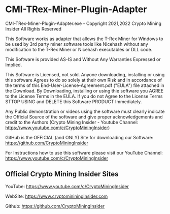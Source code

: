 # CMI-TRex-Miner-Plugin-Adapter
CMI-TRex-Miner-Plugin-Adapter.exe - Copyright 2021,2022 Crypto Mining Insider All Rights Reserved

This Software works as adapter that allows the T-Rex Miner for Windows to be used by 3rd party miner software tools like Nicehash without any modification to the T-Rex Miner or Nicehash executables or DLL code.  
 
This Software is provided AS-IS and Without Any Warranties Expressed or Implied.

This Software is Licensed, not sold. Anyone downloading, installing or using this software Agrees to do so solely at their own Risk and in accordance of the terms of this End-User-License-Agreement.pdf ("EULA") file attached in the Download. By Downloading, installing or using thie software you AGREE to the License Terms in the EULA. If you do not Agree to the License Terms STTOP USING and DELETE this Software PRODUCT Immediately.

Any Public demonstration or videos using the software must clearly indicate the Official Source of the software and give proper acknowledgements and credit to the Authors (Crypto Mining Insider - Youtube Channel: https://www.youtube.com/c/CryptoMiningInsider)

GitHub is the OFFICIAL (and ONLY) Site for downloading our Software: https://github.com/CryptoMiningInsider

For Instructions how to use this software please visit our YouTube Channel: https://www.youtube.com/c/CryptoMiningInsider

Official Crypto Mining Insider Sites
--------------------------------------------------
YouTube: https://www.youtube.com/c/CryptoMiningInsider

WebSite: https://www.cryptominininginsider.com

Github: https://github.com/CryptoMiningInsider
